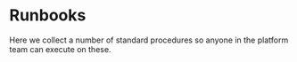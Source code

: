 # Runbooks
Here we collect a number of standard procedures so anyone in the platform team can execute on these. 
